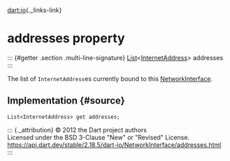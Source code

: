 [dart:io](../../dart-io/dart-io-library){._links-link}

addresses property
==================

::: {#getter .section .multi-line-signature}
[List](../../dart-core/list-class)\<[InternetAddress](../internetaddress-class)\>
addresses
:::

The list of `InternetAddress`es currently bound to this
[NetworkInterface](../networkinterface-class).

Implementation {#source}
--------------

``` {.language-dart data-language="dart"}
List<InternetAddress> get addresses;
```

::: {._attribution}
© 2012 the Dart project authors\
Licensed under the BSD 3-Clause \"New\" or \"Revised\" License.\
<https://api.dart.dev/stable/2.18.5/dart-io/NetworkInterface/addresses.html>
:::
